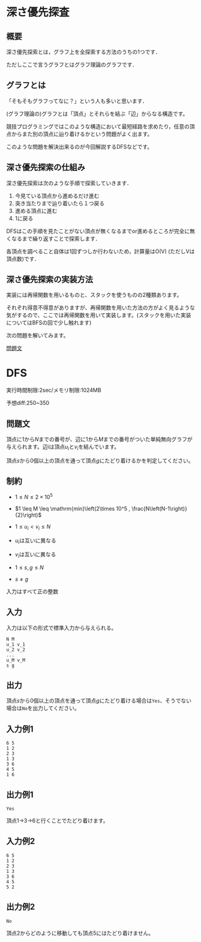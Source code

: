 # 深さ優先探査

## 概要

深さ優先探索とは，グラフ上を全探索する方法のうちの1つです．

ただしここで言うグラフとはグラフ理論のグラフです．

## グラフとは

「そもそもグラフってなに？」という人も多いと思います．

(グラフ理論の)グラフとは「頂点」とそれらを結ぶ「辺」からなる構造です。

競技プログラミングではこのような構造において最短経路を求めたり，任意の頂点からまた別の頂点に辿り着けるかという問題がよく出ます。

このような問題を解決出来るのが今回解説するDFSなどです。

## 深さ優先探索の仕組み

深さ優先探索は次のような手順で探索していきます．

1. 今見ている頂点から進めるだけ進む
2. 突き当たりまで辿り着いたら１つ戻る
3. 進める頂点に進む
4. 1に戻る

DFSはこの手順を見たことがない頂点が無くなるまでor進めるところが完全に無くなるまで繰り返すことで探索します．

各頂点を調べること自体は1回ずつしか行わないため，計算量はO(V) (ただしVは頂点数)です．

## 深さ優先探索の実装方法

実装には再帰関数を用いるものと、スタックを使うものの2種類あります。

それぞれ得意不得意がありますが、再帰関数を用いた方法の方がよく見るような気がするので、ここでは再帰関数を用いて実装します。(スタックを用いた実装についてはBFSの回で少し触れます)

次の問題を解いてみます。

[問題文](https://hackmd.io/@kcctkyopro/BkeWngHss)

# DFS

実行時間制限:2sec/メモリ制限:1024MB

予想diff:250~350

## 問題文
頂点に$1$から$N$までの番号が、辺に$1$から$M$までの番号がついた単純無向グラフが与えられます。辺$i$は頂点$u_i$と$v_i$を結んでいます。

頂点$s$から$0$個以上の頂点を通って頂点$g$にたどり着けるかを判定してください。

## 制約

* $1 \leq N \leq 2 \times 10^5$

* $1 \leq M \leq \mathrm{min}\left(2\times 10^5 , \frac{N\left(N-1\right)}{2}\right)$

* $1 \leq u_i < v_i \leq N$

* $u_i$は互いに異なる

* $v_i$は互いに異なる

* $1 \leq s,g \leq N$

* $s \neq g$

入力はすべて正の整数

## 入力

入力は以下の形式で標準入力から与えられる。

```
N M
u_1 v_1
u_2 v_2
...
u_M v_M
s g
```

## 出力

頂点$s$から$0$個以上の頂点を通って頂点$g$にたどり着ける場合は```Yes```、そうでない場合は```No```を出力してください。

## 入力例1

```
6 5
1 2
2 3
1 3
3 6
4 5
1 6
```

## 出力例1

```
Yes
```

頂点1→3→6と行くことでたどり着けます。

## 入力例2

```
6 5
1 2
2 3
1 3
3 6
4 5
5 2
```

## 出力例2

```
No
```

頂点2からどのように移動しても頂点5にはたどり着けません。